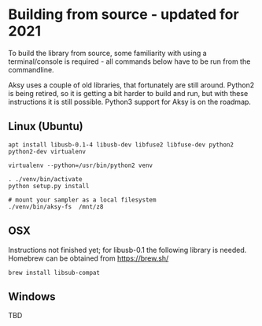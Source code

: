 # Building from source - updated for 2021

To build the library from source, some familiarity with using a terminal/console is required -
all commands below have to be run from the commandline.

Aksy uses a couple of old libraries, that fortunately are still around. Python2 is being retired,
so it is getting a bit harder to build and run, but with these instructions it is still possible.
Python3 support for Aksy is on the roadmap.

## Linux (Ubuntu)

```
apt install libusb-0.1-4 libusb-dev libfuse2 libfuse-dev python2 python2-dev virtualenv

virtualenv --python=/usr/bin/python2 venv

. ./venv/bin/activate
python setup.py install

# mount your sampler as a local filesystem
./venv/bin/aksy-fs  /mnt/z8

```

## OSX

Instructions not finished yet; for libusb-0.1 the following library is needed. Homebrew can be obtained from https://brew.sh/

```
brew install libsub-compat
```

## Windows

TBD